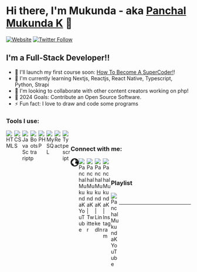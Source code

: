# Hi there, I'm Mukunda - aka [Panchal Mukunda K][website] 👋

[![Website](https://img.shields.io/website?label=tacnix.com&style=for-the-badge&url=https%3A%2F%2Ftacnix.com)](https://tacnix.com)
[![Twitter Follow](https://img.shields.io/twitter/follow/PanchalMukundaK?color=1DA1F2&logo=twitter&style=for-the-badge)](https://twitter.com/intent/follow?original_referer=https%3A%2F%2Fgithub.com%2FPanchalMukundaK&screen_name=PanchalMukundaK)

## I'm a Full-Stack Developer!!

- 🔭 I'll launch my first course soon: [How To Become A SuperCoder!][course]!
- 🌱 I'm currently learning Nextjs, Reactjs, React Native, Typescript, Python, Strapi
- 👯 I'm looking to collaborate with other content creators working on php!
- 🥅 2024 Goals: Contribute an Open Source Software.
- ⚡ Fun fact: I love to draw and code some programs

### Tools I use:

[<img align="left" alt="HTML" width="22px" src="https://cdn.jsdelivr.net/npm/simple-icons@v3/icons/html5.svg" />][html]
[<img align="left" alt="CSS" width="22px" src="https://cdn.jsdelivr.net/npm/simple-icons@v3/icons/css3.svg" />][css]
[<img align="left" alt="JavaScript" width="22px" src="https://cdn.jsdelivr.net/npm/simple-icons@v3/icons/javascript.svg" />][javascript]
[<img align="left" alt="Bootstrap" width="22px" src="https://cdn.jsdelivr.net/npm/simple-icons@v3/icons/bootstrap.svg" />][bootstrap]
[<img align="left" alt="PHP" width="22px" src="https://cdn.jsdelivr.net/npm/simple-icons@v3/icons/php.svg" />][php]
[<img align="left" alt="MySQL" width="22px" src="https://cdn.jsdelivr.net/npm/simple-icons@v3/icons/mysql.svg" />][mysql]
[<img align="left" alt="React" width="22px" src="https://cdn.jsdelivr.net/npm/simple-icons@v3/icons/react.svg" />][react]
[<img align="left" alt="Typescript" width="22px" src="https://simpleicons.org/icons/typescript.svg" />][typescript]

<br />

### Connect with me:

[<img align="left" alt="tacnix.com" width="22px" src="https://raw.githubusercontent.com/iconic/open-iconic/master/svg/globe.svg" />][website]
[<img align="left" alt="PanchalMukundaK YouTube" width="22px" src="https://cdn.jsdelivr.net/npm/simple-icons@v3/icons/youtube.svg" />][youtube]
[<img align="left" alt="PanchalMukundaK | Twitter" width="22px" src="https://cdn.jsdelivr.net/npm/simple-icons@v3/icons/twitter.svg" />][twitter]
[<img align="left" alt="PanchalMukundaK | LinkedIn" width="22px" src="https://cdn.jsdelivr.net/npm/simple-icons@v3/icons/linkedin.svg" />][linkedin]
[<img align="left" alt="PanchalMukundaK | Instagram" width="22px" src="https://cdn.jsdelivr.net/npm/simple-icons@v3/icons/instagram.svg" />][instagram]

<br />
<br />

### Playlist

[<img align="left" alt="PanchalMukundaK YouTube" width="22px" src="https://cdn.jsdelivr.net/npm/simple-icons@v3/icons/youtube.svg" />][youtubeplaylist]

<br />

---

[website]: https://www.tacnix.com/
[course]: https://course.tacnix.com
[twitter]: https://twitter.com/panchalmukundak
[instagram]: https://instagram.com/panchalmukundak
[linkedin]: https://linkedin.com/in/panchalmukundak
[youtube]: https://www.youtube.com/@panchalmukundak
[youtubeplaylist]: https://www.youtube.com/@panchalmukundak/playlists
<!-- [youtube2]: https://www.youtube.com/channel/UCqMUGxIvXsM3sMHEB4Gm5PQ -->
<!-- [youtubelaylist2]: https://www.youtube.com/channel/UCqMUGxIvXsM3sMHEB4Gm5PQ/playlists -->
[react]: https://react.dev/learn
[mysql]: https://dev.mysql.com/doc/
[typescript]: https://www.typescriptlang.org/docs/
[php]: https://www.php.net/docs.php
[html]: https://www.w3schools.com/html/html_intro.asp
[css]: https://www.w3schools.com/css/default.asp
[javascript]: https://www.w3schools.com/js/default.asp
[bootstrap]: https://www.w3schools.com/bootstrap/bootstrap_ver.asp
